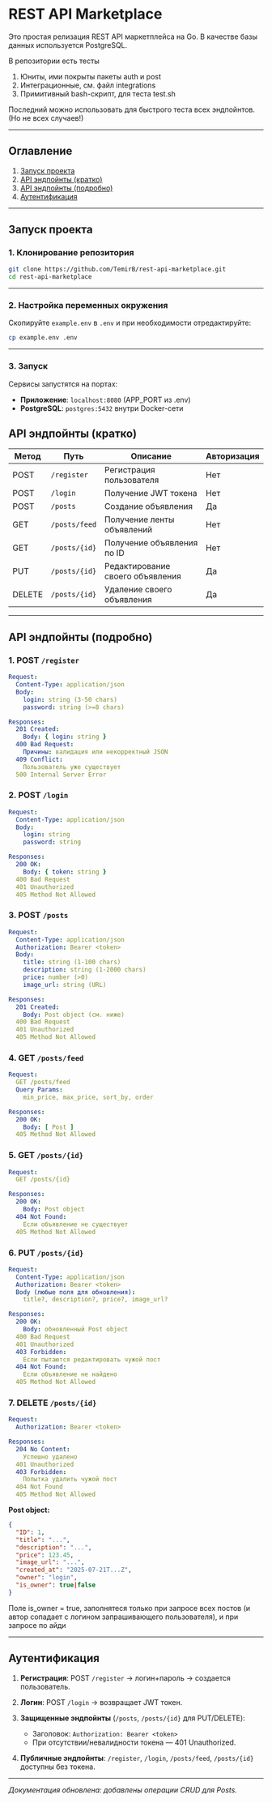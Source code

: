 # REST API Marketplace

Это простая релизация REST API маркетплейса на Go. В качестве базы данных используется PostgreSQL.

В репозитории есть тесты
1. Юниты, ими покрыты пакеты auth и post
2. Интеграционные, см. файл integrations
3. Примитивный bash-скрипт, для теста test.sh

Последний можно использовать для быстрого теста всех эндпойнтов. (Но не всех случаев!)

---

## Оглавление

1. [Запуск проекта](#запуск-проекта)
2. [API эндпойнты (кратко)](#api-эндпойнты-кратко)
3. [API эндпойнты (подробно)](#api-эндпойнты-подробно)
4. [Аутентификация](#аутентификация)

---

## Запуск проекта

### 1. Клонирование репозитория

```bash
git clone https://github.com/TemirB/rest-api-marketplace.git
cd rest-api-marketplace
```
---

### 2. Настройка переменных окружения

Скопируйте `example.env` в `.env` и при необходимости отредактируйте:

```bash
cp example.env .env
```
---

### 3. Запуск 

Сервисы запустятся на портах:

* **Приложение**: `localhost:8080` (APP\_PORT из .env)
* **PostgreSQL**: `postgres:5432` внутри Docker-сети

## API эндпойнты (кратко)

| Метод  | Путь          | Описание                         | Авторизация |
| ------ | ------------- | -------------------------------- | ----------- |
| POST   | `/register`   | Регистрация пользователя         | Нет         |
| POST   | `/login`      | Получение JWT токена             | Нет         |
| POST   | `/posts`      | Создание объявления              | Да          |
| GET    | `/posts/feed` | Получение ленты объявлений       | Нет         |
| GET    | `/posts/{id}` | Получение объявления по ID       | Нет         |
| PUT    | `/posts/{id}` | Редактирование своего объявления | Да          |
| DELETE | `/posts/{id}` | Удаление своего объявления       | Да          |

---

## API эндпойнты (подробно)

### 1. POST `/register`

```yaml
Request:
  Content-Type: application/json
  Body:
    login: string (3-50 chars)
    password: string (>=8 chars)

Responses:
  201 Created:
    Body: { login: string }
  400 Bad Request:
    Причины: валидация или некорректный JSON
  409 Conflict:
    Пользователь уже существует
  500 Internal Server Error
```

### 2. POST `/login`

```yaml
Request:
  Content-Type: application/json
  Body:
    login: string
    password: string

Responses:
  200 OK:
    Body: { token: string }
  400 Bad Request
  401 Unauthorized
  405 Method Not Allowed
```

### 3. POST `/posts`

```yaml
Request:
  Content-Type: application/json
  Authorization: Bearer <token>
  Body:
    title: string (1-100 chars)
    description: string (1-2000 chars)
    price: number (>0)
    image_url: string (URL)

Responses:
  201 Created:
    Body: Post object (см. ниже)
  400 Bad Request
  401 Unauthorized
  405 Method Not Allowed
```

### 4. GET `/posts/feed`

```yaml
Request:
  GET /posts/feed
  Query Params:
    min_price, max_price, sort_by, order

Responses:
  200 OK:
    Body: [ Post ]
  405 Method Not Allowed
```

### 5. GET `/posts/{id}`

```yaml
Request:
  GET /posts/{id}

Responses:
  200 OK:
    Body: Post object
  404 Not Found:
    Если объявление не существует
  405 Method Not Allowed
```

### 6. PUT `/posts/{id}`

```yaml
Request:
  Content-Type: application/json
  Authorization: Bearer <token>
  Body (любые поля для обновления):
    title?, description?, price?, image_url?

Responses:
  200 OK:
    Body: обновленный Post object
  400 Bad Request
  401 Unauthorized
  403 Forbidden:
    Если пытаются редактировать чужой пост
  404 Not Found:
    Если объявление не найдено
  405 Method Not Allowed
```

### 7. DELETE `/posts/{id}`

```yaml
Request:
  Authorization: Bearer <token>

Responses:
  204 No Content:
    Успешно удалено
  401 Unauthorized
  403 Forbidden:
    Попытка удалить чужой пост
  404 Not Found
  405 Method Not Allowed
```

**Post object:**

```json
{
  "ID": 1,
  "title": "...",
  "description": "...",
  "price": 123.45,
  "image_url": "...",
  "created_at": "2025-07-21T...Z",
  "owner": "login",
  "is_owner": true|false
}
```

Поле is_owner = true, заполнятеся только при запросе всех постов (и автор сопадает с логином запрашивающего пользователя), и при запросе по айди

---

## Аутентификация

1. **Регистрация**: POST `/register` → логин+пароль → создается пользователь.
2. **Логин**: POST `/login` → возвращает JWT токен.
3. **Защищенные эндпойнты** (`/posts`, `/posts/{id}` для PUT/DELETE):

   * Заголовок: `Authorization: Bearer <token>`
   * При отсутствии/невалидности токена — 401 Unauthorized.
4. **Публичные эндпойнты**: `/register`, `/login`, `/posts/feed`, `/posts/{id}` доступны без токена.

---

*Документация обновлена: добавлены операции CRUD для Posts.*

